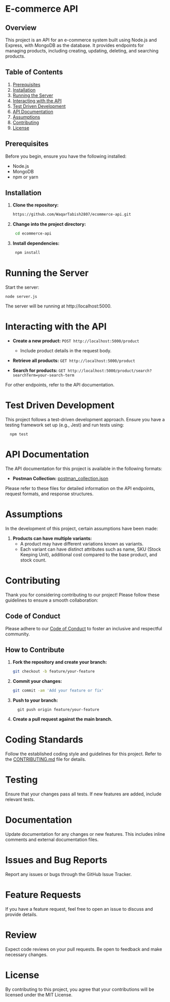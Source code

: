 # E-commerce API

## Overview

This project is an API for an e-commerce system built using Node.js and Express, with MongoDB as the database. It provides endpoints for managing products, including creating, updating, deleting, and searching products.

## Table of Contents

1. [Prerequisites](#prerequisites)
2. [Installation](#installation)
3. [Running the Server](#running-the-server)
4. [Interacting with the API](#interacting-with-the-api)
5. [Test Driven Development](#test-driven-development)
6. [API Documentation](#api-documentation)
7. [Assumptions](#assumptions)
8. [Contributing](#contributing)
9. [License](#license)

## Prerequisites

Before you begin, ensure you have the following installed:

- Node.js
- MongoDB
- npm or yarn

## Installation

1. **Clone the repository:**

   ```bash
   https://github.com/WaqarTabish2807/ecommerce-api.git

2. **Change into the project directory:**

   ```bash
    cd ecommerce-api

3. **Install dependencies:**

   ```bash
    npm install

# Running the Server

Start the server:

    node server.js

The server will be running at http://localhost:5000.

# Interacting with the API

- **Create a new product:** `POST http://localhost:5000/product`
  - Include product details in the request body.

- **Retrieve all products:** `GET http://localhost:5000/product`

- **Search for products:** `GET http://localhost:5000/product/search?searchTerm=your-search-term`

For other endpoints, refer to the API documentation.

# Test Driven Development

This project follows a test-driven development approach. Ensure you have a testing framework set up (e.g., Jest) and run tests using:

      npm test

# API Documentation

The API documentation for this project is available in the following formats:

- **Postman Collection:** [postman_collection.json](./postman_collection.json)

Please refer to these files for detailed information on the API endpoints, request formats, and response structures.

# Assumptions

In the development of this project, certain assumptions have been made:

1. **Products can have multiple variants:**
   - A product may have different variations known as variants.
   - Each variant can have distinct attributes such as name, SKU (Stock Keeping Unit), additional cost compared to the base product, and stock count.

# Contributing

Thank you for considering contributing to our project! Please follow these guidelines to ensure a smooth collaboration:

## Code of Conduct

Please adhere to our [Code of Conduct](CODE_OF_CONDUCT.md) to foster an inclusive and respectful community.

## How to Contribute

1. **Fork the repository and create your branch:**
   ```bash
   git checkout -b feature/your-feature

2. **Commit your changes:**

   ```bash
   git commit -am 'Add your feature or fix'

3. **Push to your branch:**

         git push origin feature/your-feature

4. **Create a pull request against the main branch.**

# Coding Standards

Follow the established coding style and guidelines for this project. Refer to the [CONTRIBUTING.md](CONTRIBUTING.md) file for details.

# Testing

Ensure that your changes pass all tests. If new features are added, include relevant tests.

# Documentation

Update documentation for any changes or new features. This includes inline comments and external documentation files.

# Issues and Bug Reports

Report any issues or bugs through the GitHub Issue Tracker.

# Feature Requests

If you have a feature request, feel free to open an issue to discuss and provide details.

# Review

Expect code reviews on your pull requests. Be open to feedback and make necessary changes.

# License

By contributing to this project, you agree that your contributions will be licensed under the MIT License.


